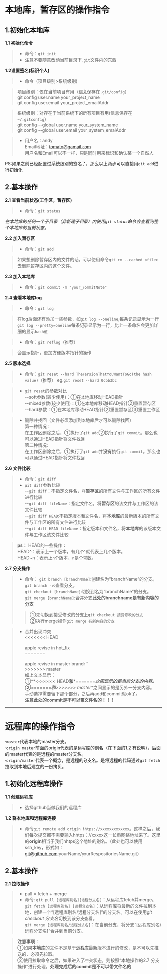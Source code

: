 本地库，暂存区的操作指令
====

1.初始化本地库
-----
**1.1 初始化命令**
> * 命令：`git init`
> * 注意不要随意改动当前目录下`.git`文件内的东西

**1.2设置签名(标识个人)**
> * 命令（项目级别>系统级别)<br>

>项目级别：仅在当前项目有用（信息保存在`.git/config`）<br>
    git config user.name your_project_name <br>
    git config user.email your_project_emailAddr <br>
    
>系统级别：对存在于当前系统下的所有项目有用(信息保存在`~/.gitconfig`）<br>
        git config --global user.name your_system_name <br>
        git config --global user.email your_system_emaiAddr <br>
        
> * 用户名：andy<br>
    Email地址：tomato@gamail.com<br>
    用户名和Email可以不一样，只是同时用来标识和确认某一个自然人<br>

PS:如果之前已经配置过系统级别的签名了，那么以上两步可以直接用`git add`进行初始化<br>

2.基本操作
-----
**2.1 查看当前状态(工作区，暂存区)**<br>
> * 命令：`git status`
    
    
*在本地库的任何一个子目录（非新建子目录）内使用`git status`命令会查看到整个本地库的当前状态*。<br>
    
**2.2 加入暂存区**<br>
> * 命令：`git add`<br>

>如果想删除暂存区内的文件的话，可以使用命令`git rm --cached <file>`去删除暂存区内的这个文件。<br>

**2.3 加入本地库**<br>
> * 命令：`git commit -m "your_commitNote"`<br>

**2.4 查看本地库log**<br>
> * 命令：`git log`<br>

>在log后面还有添加一些参数，如`git log --oneline`,每条记录显示为一行<br>
`git log --pretty=oneline`每条记录显示为一行，比上一条命名会更加详细的显示`hash值`<br>

> * 命令：`git reflog`（推荐）<br>

>会显示指针，更加方便版本指针的操作<br>

**2.5 版本选择**
> * 命令：`git reset --hard TheVersionThatYouWantToGo(the hash value)`（推荐）
eg.`git reset --hard 0cbb3bc`

> * `git reset`的参数对比<br>
    --soft参数(较少使用)：①在本地库移动HEAD指针<br>
    --mixed参数(较少使用)：①在本地库移动HEAD指针②重置暂存区<br>
    --hard参数：①在本地库移动HEAD指针②重置暂存区③重置工作区<br>
    
> * 删除并找回（文件必须添加到本地库后才可以删除找回）<br>
    第一种情况：<br>
    在工作区删除之后，①执行了`git add`②执行了`git commit`。那么也可以通过HEAD指针将文件找回<br>
    第二种情况:<br>
    在工作区删除之后，①执行了`git add`并**没有**执行`git commit`。那么也可以通过HEAD指针将文件找回<br>
    
    
**2.6 文件比较**
> * 命令：`git diff`
> * `git diff`参数比较<br>
    --`git diff`：不指定文件名，将**暂存区**的所有文件与工作区的所有文件进行比较<br>
    --`git diff fileName`：指定文件名，将**暂存区**的该文件与工作区的该文件比较<br>
    --`git diff HEAD`:不指定版本和文件名，将**本地库**的最新版本的所有文件与工作区的所有文件进行比较<br>
    --`git diff HEAD fileName`：指定版本和文件名，将**本地库**的该版本文件与工作区该文件比较<br>

>**ps：** HEAD的一些操作：<br>
    HEAD^：表示上一个版本，有几个`^`就代表上几个版本。<br>
    HEAD~n：表示上`n`个版本，`n`是个常数。<br>
    

**2.7 分支操作**
> * 命令：
`git branch [branchNmae]`:创建名为“branchName”的分支。<br>
`git branch -v`:查看分支。<br>
`git checkout [branchName]`:切换到名为“branchName”的分支。<br>
 `git merge [branchName]`:合并分支**此处的branchname是有新内容的分支**<br>
 >>①先切换到接受修改的分支上`git checkout 接受修改的分支`<br>
 ②执行merge操作`git merge 有新内容的分支` <br>
 
> * 合并出现冲突<br>
    <<<<<<< HEAD<br>              
    apple   revise in hot_fix<br>
    =======                     <br>    
    apple revise in master branch``<br>
    >>>>>>> master<br>
如上文本显示：<br>
①**<<<<<<< HEAD**和***=======***之间显示的是当前分支的内容。<br>
②***=======***和**>>>>>>> master**之间显示的是另外一分支内容。<br>
手动选择需要留下那个部分，之后再add和commit就ok了。<br>
**注意此处的commit是不可以带文件名的！！！**<br>

---
远程库的操作指令
====

*·*`master`代表本地的master分支。<br>
*·*`origin master`前面的origin代表的是远程库的别名（在下面的1.2 有说明），后面的master代表的是远程的master分支名。<br> 
*·*`origin/master`代表一个概念，是远程的分支名。是将远程的代码通过`git fetch`拉取到本地后建立的一份拷贝。<br>

1.初始化远程库操作
-----
**1.1 创建远程库**
> * 选择github当做我们的远程库

**1.2 将本地库和远程库连接**
> * 命令`git remote add origin hhtps://xxxxxxxxxxxxx`。这样之后，我们每次提交都不需要输入hhtps：//xxxxx这一长串网络地址来了。这里的**origin**相当于我们hhtps这个地址的别名。（此处也可以使用ssh_key，形式如：git@github.com:yourName/yourRespositoriesName.git）

2.基本操作
-----
**2.1 拉取操作**
> * pull = fetch + merge
> * 命令:
`git pull [远程库别名][远程分支名]`：从远程库fetch并merge。<br>
`git fetch [远程库别名] [远程分支名]`：从远程库将最新的文件拉到本地，创建一个“[远程库别名/远程分支名]”的分支名。可以在使用*git checkout 分支名*切换到该分支查看。<br>
`git merge [远程库别名/远程分支名]`：在当前分支，将分支“[远程库别名/远程分支名]”合并到当前分支。<br>

> **注意事项**： <br>
①如果**本地库**的文件不是基于**远程库**最新版本进行的修改，是不可以先推送的，必须先拉取。<br>
②使用拉取命令之后，如果进入了冲突状态，则按照“本地操作的2.7 分支操作”进行处理。**处理完成后的commit是不可以带文件名的**<br>


